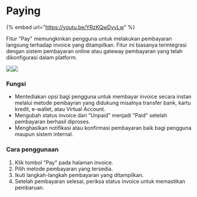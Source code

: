 # Paying

{% embed url="https://youtu.be/YRzKQwDvvLw" %}

Fitur "Pay" memungkinkan pengguna untuk melakukan pembayaran langsung terhadap invoice yang ditampilkan. Fitur ini biasanya terintegrasi dengan sistem pembayaran online atau gateway pembayaran yang telah dikonfigurasi dalam platform.

![](https://document-management-system-1.gitbook.io/document-management-system/~gitbook/image?url=https%3A%2F%2F1011768869-files.gitbook.io%2F%7E%2Ffiles%2Fv0%2Fb%2Fgitbook-x-prod.appspot.com%2Fo%2Fspaces%252FLEturytqtHGPsYdglHaB%252Fuploads%252FuRfhHixcduwvcmiu9zYi%252Fimage.png%3Falt%3Dmedia%26token%3Def4e5a15-14c9-4573-bfcf-1ae93b510910\&width=768\&dpr=4\&quality=100\&sign=c479edbe\&sv=2)![](https://document-management-system-1.gitbook.io/document-management-system/~gitbook/image?url=https%3A%2F%2F1011768869-files.gitbook.io%2F%7E%2Ffiles%2Fv0%2Fb%2Fgitbook-x-prod.appspot.com%2Fo%2Fspaces%252FLEturytqtHGPsYdglHaB%252Fuploads%252FgjUODuvjhSGEEKdL80Tp%252Fimage.png%3Falt%3Dmedia%26token%3D98c86534-f605-4e6b-a08c-53c794a8d55b\&width=768\&dpr=4\&quality=100\&sign=4e680bfb\&sv=2)

### Fungsi <a href="#fungsi" id="fungsi"></a>

* Mentediakan opsi bagi pengguna untuk membayar invoice secara instan melalui metode pembayran yang didukung misalnya transfer bank, kartu kredit, e-wallet, atau Virtual Account.
* Mengubah status invoice dari "Unpaid" menjadi "Paid" setelah pembayaran berhasil diproses.
* Menghaslkan notifikasi atau konfirmasi pembayaran baik bagi pengguna maupun sistem internal.

### Cara penggunaan <a href="#cara-penggunaan" id="cara-penggunaan"></a>

1. Klik tombol "Pay" pada halaman invoice.
2. Pilih metode pembayaran yang tersedia.
3. Ikuti langkah-langkah pembayaran yang ditampilkan.
4. Setelah pembayaran selesai, periksa status invoice untuk memastikan pembaruan.
